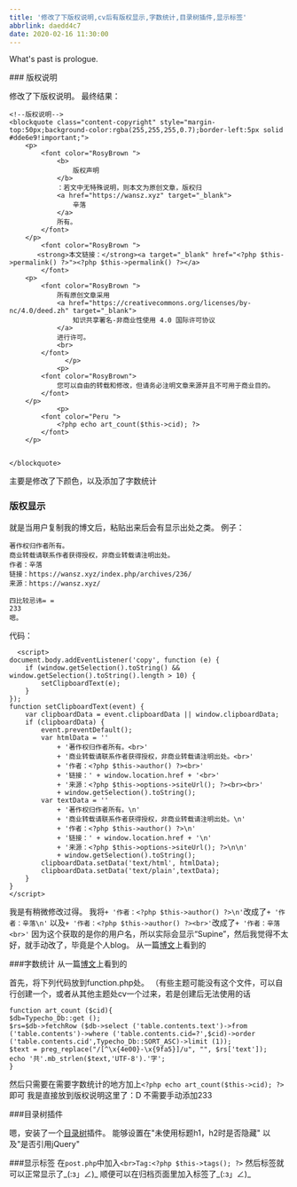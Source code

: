 ```yaml
---
title: '修改了下版权说明,cv后有版权显示,字数统计,目录树插件,显示标签'
abbrlink: daedd4c7
date: 2020-02-16 11:30:00
---
```

What's past is prologue.

<!--more-->### 版权说明
修改了下版权说明。
最终结果：

```
<!--版权说明-->
<blockquote class="content-copyright" style="margin-top:50px;background-color:rgba(255,255,255,0.7);border-left:5px solid #dde6e9!important;">
    <p>
        <font color="RosyBrown ">
            <b>
                版权声明
            </b>
            ：若文中无特殊说明，则本文为原创文章，版权归
            <a href="https://wansz.xyz" target="_blank">
                辛落
            </a>
            所有。
        </font>
    </p>
        <font color="RosyBrown ">
       <strong>本文链接：</strong><a target="_blank" href="<?php $this->permalink() ?>"><?php $this->permalink() ?></a>
        </font>
    <p>
        <font color="RosyBrown ">
            所有原创文章采用
            <a href="https://creativecommons.org/licenses/by-nc/4.0/deed.zh" target="_blank">
                知识共享署名-非商业性使用 4.0 国际许可协议
            </a>
            进行许可。
            <br>
        </font>
              </p>
            <p>
        <font color="RosyBrown">
            您可以自由的转载和修改，但请务必注明文章来源并且不可用于商业目的。
        </font>
    </p>
            <p>
        <font color="Peru ">
            <?php echo art_count($this->cid); ?>
        </font>
    </p>


</blockquote>
```

主要是修改了下颜色，以及添加了字数统计


### 版权显示
就是当用户复制我的博文后，粘贴出来后会有显示出处之类。
例子：
```
著作权归作者所有。
商业转载请联系作者获得授权，非商业转载请注明出处。
作者：辛落
链接：https://wansz.xyz/index.php/archives/236/
来源：https://wansz.xyz/

四比较忌讳= =
233
嗯。
```

代码：
```
  <script>
document.body.addEventListener('copy', function (e) {
    if (window.getSelection().toString() && window.getSelection().toString().length > 10) {
        setClipboardText(e);
    }
}); 
function setClipboardText(event) {
    var clipboardData = event.clipboardData || window.clipboardData;
    if (clipboardData) {
        event.preventDefault();
        var htmlData = ''
            + '著作权归作者所有。<br>'
            + '商业转载请联系作者获得授权，非商业转载请注明出处。<br>'
            + '作者：<?php $this->author() ?><br>'
            + '链接：' + window.location.href + '<br>'
            + '来源：<?php $this->options->siteUrl(); ?><br><br>'
            + window.getSelection().toString();
        var textData = ''
            + '著作权归作者所有。\n'
            + '商业转载请联系作者获得授权，非商业转载请注明出处。\n'
            + '作者：<?php $this->author() ?>\n'
            + '链接：' + window.location.href + '\n'
            + '来源：<?php $this->options->siteUrl(); ?>\n\n'
            + window.getSelection().toString();
        clipboardData.setData('text/html', htmlData);
        clipboardData.setData('text/plain',textData);
    }
}
</script> 
```

我是有稍微修改过得。
我将`+ '作者：<?php $this->author() ?>\n'`改成了`+ '作者：辛落\n'`
以及`+ '作者：<?php $this->author() ?><br>'`改成了`+ '作者：辛落<br>'`
因为这个获取的是你的用户名，所以实际会显示“Supine”，然后我觉得不太好，就手动改了，毕竟是个人blog。
从一篇[博文][1]上看到的

###字数统计
从一篇[博文][2]上看到的

首先，将下列代码放到function.php处。
（有些主题可能没有这个文件，可以自行创建一个，或者从其他主题处cv一个过来，若是创建后无法使用的话
```
function art_count ($cid){
$db=Typecho_Db::get ();
$rs=$db->fetchRow ($db->select ('table.contents.text')->from ('table.contents')->where ('table.contents.cid=?',$cid)->order ('table.contents.cid',Typecho_Db::SORT_ASC)->limit (1));
$text = preg_replace("/[^\x{4e00}-\x{9fa5}]/u", "", $rs['text']);
echo '共'.mb_strlen($text,'UTF-8').'字';
}
```

然后只需要在需要字数统计的地方加上`<?php echo art_count($this->cid); ?>`即可
我是直接放到版权说明这里了：D
不需要手动添加233


###目录树插件

嗯，安装了一个[目录树][3]插件。
能够设置在"未使用标题h1，h2时是否隐藏"
以及"是否引用jQuery"

###显示标签
在`post.php`中加入`<br>Tag:<?php $this->tags(); ?>`
然后标签就可以正常显示了_(:з」∠)_
顺便可以在归档页面里加入标签了_(:з」∠)_

[1]: https://www.pandasoda.cn/archives/copyright-of-articles.html
[2]: https://www.eyuyun.com/196.html
[3]: https://github.com/hongweipeng/MenuTree